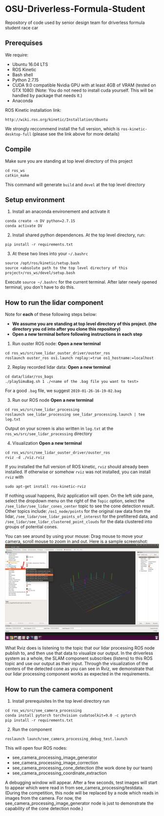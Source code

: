 # OSU-Driverless-Formula-Student
Repository of code used by senior design team for driverless formula student race car

## Prerequises

We require:
- Ubuntu 16.04 LTS
- ROS Kinetic
- Bash shell
- Python 2.7.15
- CUDA 9.0 compatible Nvidia GPU with at least 4GB of VRAM (tested on GTX 1080) (Note: You do not need to install cuda yourself. This will be handled by package that needs it.)
- Anaconda

ROS Kinetic installation link:
```
http://wiki.ros.org/kinetic/Installation/Ubuntu
```
We strongly reccommend install the full version, which is `ros-kinetic-desktop-full` 
(please see the link above for more details)


## Compile

Make sure you are standing at top level directory of this project

```
cd ros_ws
catkin_make
```
This command will generate `build` and `devel` at the top level directory

## Setup environment

1. Install an anaconda environement and activate it

```
conda create -n DV python=2.7.15
conda activate DV
```

2. Install shared python dependences. 
At the top level directory, run:

```
pip install -r requirements.txt
```

3. At these two lines into your `~/.bashrc` 
```
source /opt/ros/kinetic/setup.bash
source <absolute path to the top level directory of this project>/ros_ws/devel/setup.bash
```
Execute `source ~/.bashrc` for the current terminal. After later newly opened terminal, you don't have to do this.

## How to run the lidar component

Note for **each** of these following steps below:
- **We assume you are standing at top level directory of this project. (the directory you cd into after you clone this repository)**
- **Open a new terminal before following instructions in each step**

1. Run ouster ROS node:
**Open a new terminal**
```
cd ros_ws/src/see_lidar_ouster_driver/ouster_ros
roslaunch ouster_ros os1.launch replay:=true os1_hostname:=localhost
```

2. Replay recorded lidar data:
**Open a new terminal**
```
cd data/lidar/ros_bags
./playSimuBag.sh 1 ./<name of the .bag file you want to test>
```
For a good `.bag` file, we suggest `2019-01-26-16-19-02.bag`

3. Run our ROS node
**Open a new terminal**
```
cd ros_ws/src/see_lidar_processing
roslaunch see_lidar_processing see_lidar_processing.launch | tee log.txt
```
Output on your screen is also written in `log.txt` at the `ros_ws/src/see_lidar_processing` directory

4. Visualization
**Open a new terminal**
```
cd ros_ws/src/see_lidar_ouster_driver/ouster_ros
rviz -d ./viz.rviz
```

If you installed the full version of ROS kinetic, `rviz` should already been installed. 
If otherwise or somehow `rviz` was not installed, you can install `rviz` with
```
sudo apt-get install ros-kinetic-rviz
```

If nothing usual happens, Rviz application will open. On the left side pane, select the dropdown menu on the right of the `Topic` option, 
select the `/see_lidar/see_lidar_cones_center` topic to see the cone detection result. Other topics include: `/os1_node/points` 
for the original raw data from the lidar, `/see_lidar/see_lidar_points_of_interest` for the prefiltered data, 
and `/see_lidar/see_lidar_clustered_point_clouds` for the data clustered into groups of potential cones. 

You can see around by using your mouse: Drag mouse to move your camera, scroll mouse to zoom in and out. Here is a sample screenshot:
![RViz UI](images/lidar/lidar_rviz_ui.png?raw=true "RViz UI")

What Rviz does is listening to the topic that our lidar processing ROS node publish to, and then use that data to visualize our output.
In the driverless system as a whole, the SLAM component subscribes (listens) to this ROS topic and use our output as their input. 
Through the visualization of the centers of the detected cone as you can see in Rviz, 
we demonstrate that our lidar processing component works as expected in the requirements.

## How to run the camera component

1. Install prerequisites
In the top level directory run
```
cd ros_ws/src/see_camera_processing
conda install pytorch torchvision cudatoolkit=9.0 -c pytorch
pip install -r requirements.txt
```

2. Run the component
```
roslaunch launch/see_camera_processing_debug_test.launch
```
This will open four ROS nodes:
- see_camera_processing_image_generator
- see_camera_processing_image_correction
- see_camera_processing_cone_detection (the work done by our team)
- see_camera_processing_coordinate_extraction

A debugging window will appear. After a few seconds, test images will start to appear
which were read in from see_camera_processing/testdata. (During the competition,
this node will be replaced by a node which reads in images from the camera. For now, the see_camera_processing_image_generator node is just to demonstrate the capability of the cone detection node.)

